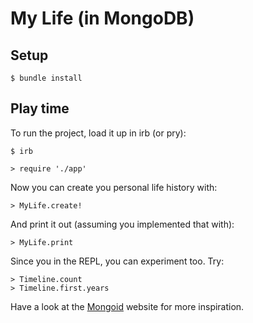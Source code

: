 My Life (in MongoDB)
====================

Setup
-----

    $ bundle install

Play time
---------

To run the project, load it up in irb (or pry):

    $ irb

    > require './app'

Now you can create you personal life history with:

    > MyLife.create!

And print it out (assuming you implemented that with):

    > MyLife.print

Since you in the REPL, you can experiment too. Try:

    > Timeline.count
    > Timeline.first.years

Have a look at the [Mongoid](http://mongoid.org) website for more inspiration.